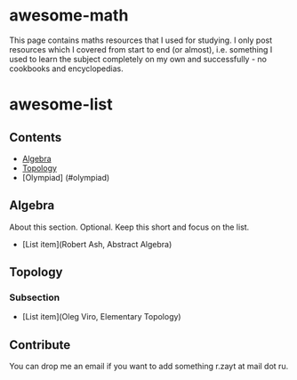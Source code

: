 # awesome-math
This page contains maths resources that I used for studying. I only post resources which I covered from start to end (or almost), i.e. something I used to learn the subject completely on my own and successfully - no cookbooks and encyclopedias.

# awesome-list


## Contents

- [Algebra](#algebra)
- [Topology](#topology)
- [Olympiad] (#olympiad)

## Algebra

About this section. Optional. Keep this short and focus on the list.

- [List item](Robert Ash, Abstract Algebra)

## Topology

### Subsection

- [List item](Oleg Viro, Elementary Topology)


## Contribute

You can drop me an email if you want to add something r.zayt at mail dot ru.
